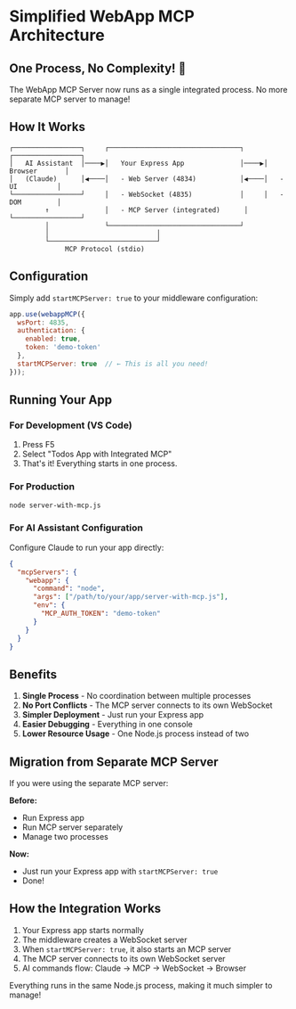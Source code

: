 # Simplified WebApp MCP Architecture

## One Process, No Complexity! 🎉

The WebApp MCP Server now runs as a single integrated process. No more separate MCP server to manage!

## How It Works

```
┌─────────────────┐     ┌─────────────────────────────────┐     ┌─────────────────┐
│   AI Assistant  │────▶│   Your Express App              │────▶│   Browser       │
│   (Claude)      │◀────│   - Web Server (4834)           │◀────│   - UI          │
└─────────────────┘     │   - WebSocket (4835)            │     │   - DOM         │
         ↑              │   - MCP Server (integrated)      │     └─────────────────┘
         │              └─────────────────────────────────┘
         │                           │
         └───────────────────────────┘
              MCP Protocol (stdio)
```

## Configuration

Simply add `startMCPServer: true` to your middleware configuration:

```javascript
app.use(webappMCP({
  wsPort: 4835,
  authentication: {
    enabled: true,
    token: 'demo-token'
  },
  startMCPServer: true  // ← This is all you need!
}));
```

## Running Your App

### For Development (VS Code)
1. Press F5
2. Select "Todos App with Integrated MCP"
3. That's it! Everything starts in one process.

### For Production
```bash
node server-with-mcp.js
```

### For AI Assistant Configuration

Configure Claude to run your app directly:

```json
{
  "mcpServers": {
    "webapp": {
      "command": "node",
      "args": ["/path/to/your/app/server-with-mcp.js"],
      "env": {
        "MCP_AUTH_TOKEN": "demo-token"
      }
    }
  }
}
```

## Benefits

1. **Single Process** - No coordination between multiple processes
2. **No Port Conflicts** - The MCP server connects to its own WebSocket
3. **Simpler Deployment** - Just run your Express app
4. **Easier Debugging** - Everything in one console
5. **Lower Resource Usage** - One Node.js process instead of two

## Migration from Separate MCP Server

If you were using the separate MCP server:

**Before:**
- Run Express app
- Run MCP server separately
- Manage two processes

**Now:**
- Just run your Express app with `startMCPServer: true`
- Done!

## How the Integration Works

1. Your Express app starts normally
2. The middleware creates a WebSocket server
3. When `startMCPServer: true`, it also starts an MCP server
4. The MCP server connects to its own WebSocket server
5. AI commands flow: Claude → MCP → WebSocket → Browser

Everything runs in the same Node.js process, making it much simpler to manage!